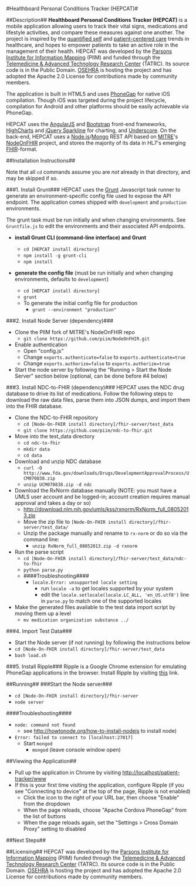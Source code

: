 #Healthboard Personal Conditions Tracker (HEPCAT)#

##Description##
**Healthboard Personal Conditions Tracker (HEPCAT)** is a mobile application allowing users to track their vital signs, medications and lifestyle activities, and compare these measures against one another. The project is inspired by the [quantified self](http://quantifiedself.com/) and [patient-centered care](http://en.wikipedia.org/wiki/Patient-centered_care) trends in healthcare, and hopes to empower patients to take an active role in the management of their health.  HEPCAT was developed by the [Parsons Institute for Information Mapping](http://piim.newschool.edu/) (PIIM) and funded through the [Telemedicine & Advanced Technology Research Center](http://www.tatrc.org/) (TATRC). Its source code is in the Public Domain. [OSEHRA](http://osehra.org) is hosting the project and has adopted the Apache 2.0 License for contributions made by community members.

The application is built in HTML5 and uses [PhoneGap](http://phonegap.com) for native iOS compilation. Though iOS was targeted during the project lifecycle, compilation for Android and other platforms should be easily achievable via PhoneGap.

HEPCAT uses the [AngularJS](http://angularjs.org) and [Bootstrap](http://getbootstrap.com) front-end frameworks, [HighCharts](http://highcharts.com) and [jQuery Sparkline](http://omnipotent.net/jquery.sparkline) for charting, and [Underscore](underscorejs.org). On the back-end, HEPCAT uses a [Node.js](https://nodejs.org)/[Mongo](http://www.mongodb.org/) REST API based on [MITRE](http://mitre.org)'s [NodeOnFHIR](https://github.com/medcafe/NodeOnFHIR) project, and stores the majority of its data in HL7's emerging [FHIR](www.hl7.org/implement/standards/fhir/)-format.

##Installation Instructions##

Note that all `cd` commands assume you are *not* already in that directory, and may be skipped if so.

###1. Install Grunt###
HEPCAT uses the [Grunt](http://gruntjs.com/) Javascript task runner to generate an environment-specific config file used to expose the API endpoint. The application comes shipped with `development` and `production` environments. 

The grunt task must be run initially and when changing environments. See `Gruntfile.js` to edit the environments and their associated API endpoints. 

- **install Grunt CLI (command-line interface) and Grunt**
  - `cd [HEPCAT install directory]`
  - `npm install -g grunt-cli`
  - `npm install`

- **generate the config file** (must be run initially and when changing environments, defaults to `development`)
  - `cd [HEPCAT install directory]`
  - `grunt`
  - To generate the initial config file for production
     - `grunt --environment "production"`

###2. Install Node Server (dependency)###

- Clone the PIIM fork of MITRE's NodeOnFHIR repo
  - `git clone https://github.com/piim/NodeOnFHIR.git`
- Enable authentication
  - Open "config.js"
  - Change `exports.authenticate=false` to `exports.authenticate=true`
  - Change `exports.authorize=false` to `exports.authorize=true`
- Start the node server by following the "Running > Start the Node Server" section below (optional, can be done before #4 below)

###3. Install NDC-to-FHIR (dependency)###
HEPCAT uses the NDC drug database to drive its list of medications. Follow the following steps to download the raw data files, parse them into JSON dumps, and import them into the FHIR database.

- Clone the NDC-to-FHIR repository
  - `cd [Node-On-FHIR install directory]/fhir-server/test_data`
  - `git clone https://github.com/piim/ndc-to-fhir.git`
- Move into the test_data directory
  - `cd ndc-to-fhir`
  - `mkdir data`
  - `cd data`
- Download and unzip NDC database
  - `curl -O http://www.fda.gov/downloads/Drugs/DevelopmentApprovalProcess/UCM070838.zip`
  - `unzip UCM070838.zip -d ndc`
- Download the RxNorm database manually (NOTE: you must have a UMLS user account and be logged-in; account creation requires manual approval and takes a day or so)
  - http://download.nlm.nih.gov/umls/kss/rxnorm/RxNorm_full_08052013.zip
  - Move the zip file to `[Node-On-FHIR install directory]/fhir-server/test_data/`
  - Unzip the package manually and rename to `rx-norm` or do so via the command line:
     - `unzip RxNorm_full_08052013.zip -d rxnorm`
- Run the parse script
  - `cd [Node-On-FHIR install directory]/fhir-server/test_data/ndc-to-fhir`
  - `python parse.py`
  - ####Troubleshooting####
  	- `locale.Error: unsupported locale setting`
      - run `locale -a` to get locales supported by your system
      - edit the `locale.setlocale(locale.LC_ALL, 'en_US.utf8')` line in `parse.py` to match one of the supported locales
- Make the generated files available to the test data import script by moving them up a level
  - `mv medication organization substance ../`

###4. Import Test Data###
- Start the Node server (if not running) by following the instructions below
- `cd [Node-On-FHIR install directory]/fhir-server/test_data`
- `bash load.sh`

###5. Install Ripple###
Ripple is a Google Chrome extension for emulating PhoneGap applications in the browser. Install Ripple by visiting [this](https://chrome.google.com/webstore/detail/ripple-emulator-beta/geelfhphabnejjhdalkjhgipohgpdnoc?hl=en) link.

##Running##
###Start the Node server###
- `cd [Node-On-FHIR install directory]/fhir-server`
- `node server` 

####Troubleshooting####
- `node: command not found`
   - see http://howtonode.org/how-to-install-nodejs to install node)
- `Error: failed to connect to [localhost:27017]`
  - Start `mongod`
    - `mongod` (leave console window open)
  
##Viewing the Application##
- Pull up the application in Chrome by visiting [http://localhost/patient-tracker/www](http://localhost/patient-tracker/www)
- If this is your first time visiting the application, configure Ripple (if you see "Connecting to device" at the top of the page, Ripple is not enabled)
  - Click the icon to the right of your URL bar, then choose "Enable" from the dropdown
  - When the page reloads, choose "Apache Cordova PhoneGap" from the list of buttons
  - When the page reloads again, set the "Settings > Cross Domain Proxy" setting to disabled

##Next Steps##

##Licensing##
HEPCAT was developed by the [Parsons Institute for Information Mapping](http://piim.newschool.edu/) (PIIM) funded through the [Telemedicine & Advanced Technology Research Center](http://www.tatrc.org/) (TATRC). Its source code is in the Public Domain. [OSEHRA](http://osehra.org) is hosting the project and has adopted the Apache 2.0 License for contributions made by community members.